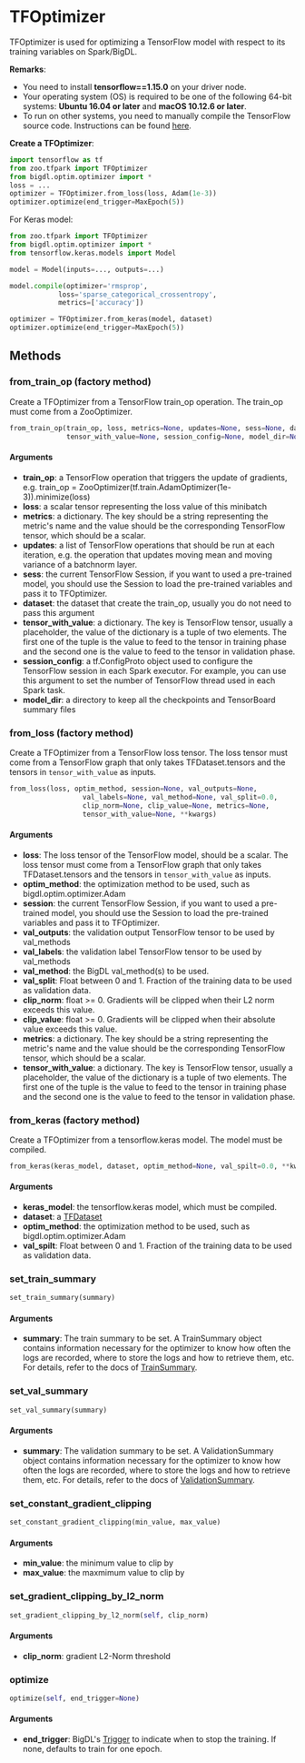 # TFOptimizer

TFOptimizer is used for optimizing a TensorFlow model with respect to its training variables
on Spark/BigDL.

__Remarks__:

- You need to install __tensorflow==1.15.0__ on your driver node.
- Your operating system (OS) is required to be one of the following 64-bit systems:
__Ubuntu 16.04 or later__ and __macOS 10.12.6 or later__.
- To run on other systems, you need to manually compile the TensorFlow source code. Instructions can
  be found [here](https://github.com/tensorflow/tensorflow/tree/v1.10.0/tensorflow/java).

**Create a TFOptimizer**:
```python
import tensorflow as tf
from zoo.tfpark import TFOptimizer
from bigdl.optim.optimizer import *
loss = ...
optimizer = TFOptimizer.from_loss(loss, Adam(1e-3))
optimizer.optimize(end_trigger=MaxEpoch(5))
```

For Keras model:

```python
from zoo.tfpark import TFOptimizer
from bigdl.optim.optimizer import *
from tensorflow.keras.models import Model

model = Model(inputs=..., outputs=...)

model.compile(optimizer='rmsprop',
            loss='sparse_categorical_crossentropy',
            metrics=['accuracy'])

optimizer = TFOptimizer.from_keras(model, dataset)
optimizer.optimize(end_trigger=MaxEpoch(5))
```

## Methods

### from_train_op (factory method)

Create a TFOptimizer from a TensorFlow train_op operation.
The train_op must come from a ZooOptimizer.

```python
from_train_op(train_op, loss, metrics=None, updates=None, sess=None, dataset=None,
              tensor_with_value=None, session_config=None, model_dir=None)
```

#### Arguments


* **train_op**: a TensorFlow operation that triggers the update of gradients, e.g.
                train_op = ZooOptimizer(tf.train.AdamOptimizer(1e-3)).minimize(loss)
* **loss**: a scalar tensor representing the loss value of this minibatch
* **metrics**: a dictionary. The key should be a string representing the metric's name
             and the value should be the corresponding TensorFlow tensor, which should be a scalar.
* **updates**: a list of TensorFlow operations that should be run at each iteration, e.g. the
               operation that updates moving mean and moving variance of a batchnorm layer.
* **sess**: the current TensorFlow Session, if you want to used a pre-trained model,
             you should use the Session to load the pre-trained variables and pass it to TFOptimizer.
* **dataset**: the dataset that create the train_op, usually you do not need to pass this argument
* **tensor_with_value**: a dictionary. The key is TensorFlow tensor, usually a
                      placeholder, the value of the dictionary is a tuple of two elements. The first one of
                      the tuple is the value to feed to the tensor in training phase and the second one
                      is the value to feed to the tensor in validation phase.
* **session_config**: a tf.ConfigProto object used to configure the TensorFlow session in each
                      Spark executor. For example, you can use this argument to set the number of
                      TensorFlow thread used in each Spark task.
* **model_dir**: a directory to keep all the checkpoints and TensorBoard summary files 


### from_loss (factory method)

Create a TFOptimizer from a TensorFlow loss tensor.
The loss tensor must come from a TensorFlow graph that only takes TFDataset.tensors and
the tensors in `tensor_with_value` as inputs.

```python
from_loss(loss, optim_method, session=None, val_outputs=None,
                  val_labels=None, val_method=None, val_split=0.0,
                  clip_norm=None, clip_value=None, metrics=None,
                  tensor_with_value=None, **kwargs)
```

#### Arguments


* **loss**: The loss tensor of the TensorFlow model, should be a scalar.
            The loss tensor must come from a TensorFlow graph that only takes TFDataset.tensors and
            the tensors in `tensor_with_value` as inputs.
* **optim_method**: the optimization method to be used, such as bigdl.optim.optimizer.Adam
* **session**: the current TensorFlow Session, if you want to used a pre-trained model,
             you should use the Session to load the pre-trained variables and pass it to TFOptimizer.
* **val_outputs**: the validation output TensorFlow tensor to be used by val_methods
* **val_labels**: the validation label TensorFlow tensor to be used by val_methods
* **val_method**: the BigDL val_method(s) to be used.
* **val_split**: Float between 0 and 1. Fraction of the training data to be used as
               validation data. 
* **clip_norm**: float >= 0. Gradients will be clipped when their L2 norm exceeds
               this value.
* **clip_value**: float >= 0. Gradients will be clipped when their absolute value
                exceeds this value.
* **metrics**: a dictionary. The key should be a string representing the metric's name
             and the value should be the corresponding TensorFlow tensor, which should be a scalar.
* **tensor_with_value**: a dictionary. The key is TensorFlow tensor, usually a
                      placeholder, the value of the dictionary is a tuple of two elements. The first one of
                      the tuple is the value to feed to the tensor in training phase and the second one
                      is the value to feed to the tensor in validation phase.


### from_keras (factory method)

Create a TFOptimizer from a tensorflow.keras model. The model must be compiled.

```python
from_keras(keras_model, dataset, optim_method=None, val_spilt=0.0, **kwargs)
```

#### Arguments

* **keras_model**: the tensorflow.keras model, which must be compiled.
* **dataset**: a [TFDataset](./tf-dataset.md)
* **optim_method**: the optimization method to be used, such as bigdl.optim.optimizer.Adam
* **val_spilt**: Float between 0 and 1. Fraction of the training data to be used as
      validation data.


### set_train_summary

```python
set_train_summary(summary)
```

#### Arguments

* **summary**: The train summary to be set. A TrainSummary object contains information
               necessary for the optimizer to know how often the logs are recorded,
               where to store the logs and how to retrieve them, etc. For details,
               refer to the docs of [TrainSummary](https://bigdl-project.github.io/0.9.0/#ProgrammingGuide/visualization/).

### set_val_summary

```python
set_val_summary(summary)
```

#### Arguments

* **summary**: The validation summary to be set. A ValidationSummary object contains information
               necessary for the optimizer to know how often the logs are recorded,
               where to store the logs and how to retrieve them, etc. For details,
               refer to the docs of [ValidationSummary](https://bigdl-project.github.io/0.9.0/#ProgrammingGuide/visualization/).
               

### set_constant_gradient_clipping

```python
set_constant_gradient_clipping(min_value, max_value)
```

#### Arguments

* **min_value**: the minimum value to clip by
* **max_value**: the maxmimum value to clip by


### set_gradient_clipping_by_l2_norm

```python
set_gradient_clipping_by_l2_norm(self, clip_norm)
```

#### Arguments

* **clip_norm**: gradient L2-Norm threshold


### optimize

```python
optimize(self, end_trigger=None)
```

#### Arguments

* **end_trigger**: BigDL's [Trigger](https://bigdl-project.github.io/0.9.0/#APIGuide/Triggers/) to indicate when to stop the training. If none, defaults to
                   train for one epoch.